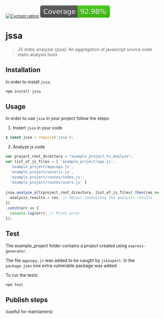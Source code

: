 [![Cyclopt rating](https://qaas.cyclopt.com/api/projects/5af58bbb718d390004e0feb8/badge)](https://qaas.cyclopt.com)
<img src="badge-lines.svg"/>

# jssa
> JS static analyzer (jssa): An aggregation of javascript source code static analysis tools

## Installation
In order to install `jssa`:
```sh
npm install jssa
```

## Usage
In order to use `jssa` in your project follow the steps:
1. Instert `jssa` in your code
```javascript
$ const jssa = require('jssa');
```
2. Analyze js code
```javascript
var project_root_directory = "example_project_to_analyze";
var list_of_js_files = [ 'example_project/app.js',
  'example_project/appcopy.js',
  'example_project/sonarjs.js',
  'example_project/routes/index.js',
  'example_project/routes/users.js' ]

jssa.analyze_all(project_root_directory, list_of_js_files).then(res => {
  analysis_results = res; // Object containing the analysis results
})
.catch(err => {
  console.log(err); // Print error 
});
```

## Test

The example_project folder contains a project created using `express-generator`. 

The file `appcopy.js` was added to be caught by `jsinspect`. In the `package.json` one extra vulnerable package was added.

To run the tests:
```sh
npm test
```

## Publish steps

(useful for maintainers)